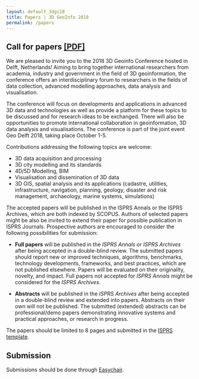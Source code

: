 ```yaml
---
layout: default_3dgi18
title: Papers | 3D GeoInfo 2018
permalink: /papers
---
```


<a name="call" style="display: block; position: relative; top: -50px; visibility: hidden;"></a>

## Call for papers [[PDF]](Call.pdf)

We are pleased to invite you to the 2018 3D Geoinfo Conference hosted in Delft, Netherlands! Aiming to bring together international researchers from academia, industry and government in the field of 3D geoinformation, the conference offers an interdisciplinary forum to researchers in the fields of data collection, advanced modelling approaches, data analysis and visualisation.

The conference will focus on developments and applications in advanced 3D data and technologies as well as provide a platform for these topics to be discussed and for research ideas to be exchanged. There will also be opportunities to promote international collaboration in geoinformation, 3D data analysis and visualisations. The conference is part of the joint event Geo Delft 2018, taking place October 1-5.

Contributions addressing the following topics are welcome:
* 3D data acquisition and processing
* 3D city modelling and its standards
* 4D/5D Modelling, BIM
* Visualisation and dissemination of 3D data
* 3D GIS, spatial analysis and its applications (cadastre, utilities, infrastructure, navigation, planning, geology, disaster and risk management, archaeology, marine systems, simulations)

The accepted papers will be published in the ISPRS Annals or the ISPRS Archives, which are both indexed by SCOPUS. Authors of selected papers might be also be invited to extend their paper for possible publication in ISPRS Journals. Prospective authors are encouraged to consider the following possibilities for submission:

* **Full papers** will be published in the *ISPRS Annals* or *ISPRS Archives* after being accepted in a double-blind review. The submitted papers should report new or improved techniques, algorithms, benchmarks, technology developments, frameworks, and best practices, which are not published elsewhere. Papers will be evaluated on their originality, novelty, and impact. Full papers not accepted for *ISPRS Annals* might be considered for the *ISPRS Archives*.

* **Abstracts** will be published in the *ISPRS Archives* after being accepted in a double-blind review and extended into papers. Abstracts on their own will not be published. The submitted (extended) abstracts can be professional/demo papers demonstrating innovative systems and practical approaches, or research in progress.

The papers should be limited to 8 pages and submitted in the [ISPRS template](http://www.isprs.org/documents/orangebook/app5.aspx).

<a name="submission" style="display: block; position: relative; top: -50px; visibility: hidden;"></a>

## Submission

Submissions should be done through [Easychair](https://easychair.org/conferences/?conf=3dgeoinfo1).
